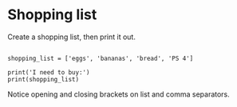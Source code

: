 ---
---

# Shopping list

Create a shopping list, then print it out.

~~~

shopping_list = ['eggs', 'bananas', 'bread', 'PS 4']

print('I need to buy:')
print(shopping_list)

~~~

Notice opening and closing brackets on list and comma separators.
